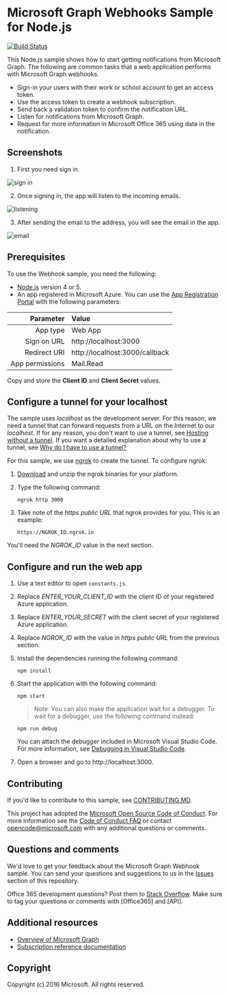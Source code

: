 # Microsoft Graph Webhooks Sample for Node.js
[![Build Status](https://travis-ci.org/microsoftgraph/nodejs-webhooks-rest-sample.svg)](https://travis-ci.org/microsoftgraph/nodejs-webhooks-rest-sample)

This Node.js sample shows how to start getting notifications from Microsoft Graph. The following are common tasks that a web application performs with Microsoft Graph webhooks.

* Sign-in your users with their work or school account to get an access token.
* Use the access token to create a webhook subscription.
* Send back a validation token to confirm the notification URL.
* Listen for notifications from Microsoft Graph.
* Request for more information in Microsoft Office 365 using data in the notification.

## Screenshots

1. First you need sign in.

![sign in](https://user-images.githubusercontent.com/3375461/31968683-c373ad30-b8c6-11e7-9d01-413fab9fd6d5.png)

2. Once signing in, the app will listen to the incoming emails.

![listening](https://user-images.githubusercontent.com/3375461/31968718-e19696c4-b8c6-11e7-91f2-f1806be0b134.png)

3. After sending the email to the address, you will see the email in the app.

![email](https://user-images.githubusercontent.com/3375461/31968754-0ce4dafc-b8c7-11e7-8458-8152d598228e.png)

## Prerequisites

To use the Webhook sample, you need the following:

* [Node.js](https://nodejs.org/) version 4 or 5.
* An app registered in Microsoft Azure. You can use the [App Registration Portal](https://apps.dev.microsoft.com/) with the following parameters:

|     Parameter   |              Value             |
|----------------:|:-------------------------------|
|        App type | Web App                        |
|     Sign on URL | http://localhost:3000          |
|    Redirect URI | http://localhost:3000/callback |
| App permissions | Mail.Read                      |
  
  Copy and store the **Client ID** and **Client Secret** values.
     
## Configure a tunnel for your localhost

The sample uses *localhost* as the development server. For this reason, we need a tunnel that can forward requests from a URL on the Internet to our *localhost*. If for any reason, you don't want to use a tunnel, see [Hosting without a tunnel](https://github.com/OfficeDev/Microsoft-Graph-Nodejs-Webhooks/wiki/Hosting-the-sample-without-a-tunnel). If you want a detailed explanation about why to use a tunnel, see [Why do I have to use a tunnel?](https://github.com/OfficeDev/Microsoft-Graph-Nodejs-Webhooks/wiki/Why-do-I-have-to-use-a-tunnel)

For this sample, we use [ngrok](https://ngrok.com/) to create the tunnel. To configure ngrok:

1. [Download](https://ngrok.com/download) and unzip the ngrok binaries for your platform.
2. Type the following command:
    
    `ngrok http 3000`
    
3. Take note of the *https public URL* that ngrok provides for you. This is an example:

    `https://NGROK_ID.ngrok.io`

You'll need the *NGROK_ID* value in the next section.

## Configure and run the web app

1. Use a text editor to open `constants.js`.
2. Replace *ENTER_YOUR_CLIENT_ID* with the client ID of your registered Azure application.
3. Replace *ENTER_YOUR_SECRET* with the client secret of your registered Azure application.
4. Replace *NGROK_ID* with the value in *https public URL* from the previous section.
5. Install the dependencies running the following command:
    ```
    npm install
    ```

6. Start the application with the following command:
    ```
    npm start
    ```
    > Note: You can also make the application wait for a debugger. To wait for a debugger, use the following command instead:
    ```
    npm run debug
    ```
    You can attach the debugger included in Microsoft Visual Studio Code. For more information, see [Debugging in Visual Studio Code](https://code.visualstudio.com/Docs/editor/debugging).
    
7. Open a browser and go to http://localhost:3000.

<a name="contributing"></a>
## Contributing ##

If you'd like to contribute to this sample, see [CONTRIBUTING.MD](/CONTRIBUTING.md).

This project has adopted the [Microsoft Open Source Code of Conduct](https://opensource.microsoft.com/codeofconduct/). For more information see the [Code of Conduct FAQ](https://opensource.microsoft.com/codeofconduct/faq/) or contact [opencode@microsoft.com](mailto:opencode@microsoft.com) with any additional questions or comments.

## Questions and comments

We'd love to get your feedback about the Microsoft Graph Webhook sample. You can send your questions and suggestions to us in the [Issues](https://github.com/OfficeDev/Microsoft-Graph-NodeJs-Webhooks/issues) section of this repository.

Office 365 development questions? Post them to [Stack Overflow](http://stackoverflow.com/questions/tagged/Office365+API). Make sure to tag your questions or comments with [Office365] and [API].
  
## Additional resources

* [Overview of Microsoft Graph](http://graph.microsoft.io/)
* [Subscription reference documentation](https://graph.microsoft.io/en-us/docs/api-reference/beta/resources/subscription)

## Copyright
Copyright (c) 2016 Microsoft. All rights reserved.
